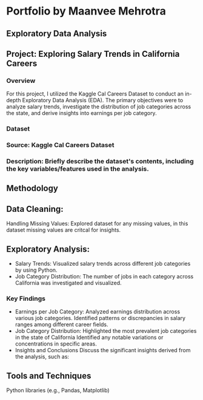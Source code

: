# Portfolio by Maanvee Mehrotra

## Exploratory Data Analysis

## Project: Exploring Salary Trends in California Careers
### Overview

For this project, I utilized the Kaggle Cal Careers Dataset to conduct an in-depth Exploratory Data Analysis (EDA). The primary objectives were to analyze salary trends, investigate the distribution of job categories across the state, and derive insights into earnings per job category.

### Dataset
### Source: Kaggle Cal Careers Dataset
### Description: Briefly describe the dataset's contents, including the key variables/features used in the analysis.

## Methodology

## Data Cleaning:
Handling Missing Values: Explored dataset for any missing values, in this dataset missing values are critcal for insights. 

## Exploratory Analysis:

- Salary Trends: Visualized salary trends across different job categories by using Python.
- Job Category Distribution: The number of jobs in each category across California was investigated and visualized.

### Key Findings

- Earnings per Job Category:
Analyzed earnings distribution across various job categories.
Identified patterns or discrepancies in salary ranges among different career fields.
- Job Category Distribution:
Highlighted the most prevalent job categories in the state of California
Identified any notable variations or concentrations in specific areas.
- Insights and Conclusions
Discuss the significant insights derived from the analysis, such as:

## Tools and Techniques
Python libraries (e.g., Pandas, Matplotlib)
